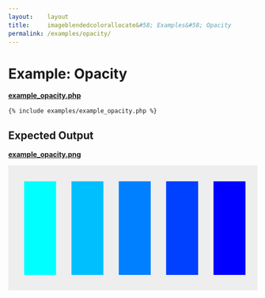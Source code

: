 ```yaml
---
layout:    layout
title:     imageblendedcolorallocate&#58; Examples&#58; Opacity
permalink: /examples/opacity/
---
```


# Example: Opacity

[**example_opacity.php**](https://github.com/andrewgjohnson/imageblendedcolorallocate/blob/master/examples/example_opacity.php)

<pre><code>{% include examples/example_opacity.php %}</code></pre>

## Expected Output

[**example_opacity.png**](https://github.com/andrewgjohnson/imageblendedcolorallocate/blob/master/examples/example_opacity.png)

![Example: Opacity](/examples/example_opacity.png "Example: Opacity")
